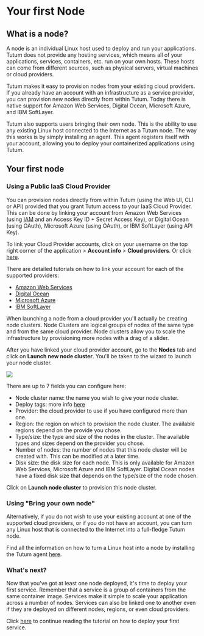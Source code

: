 # Your first Node

## What is a node?

A node is an individual Linux host used to deploy and run your applications. Tutum does not provide any hosting services, which means all of your applications, services, containers, etc. run on your own hosts. These hosts can come from different sources, such as physical servers, virtual machines or cloud providers. 

Tutum makes it easy to provision nodes from your existing cloud providers. If you already have an account with an infrastructure as a service provider, you can provision new nodes directly from within Tutum. Today there is native support for Amazon Web Services, Digital Ocean, Microsoft Azure, and IBM SoftLayer. 

Tutum also supports users bringing their own node. This is the ability to use any existing Linux host connected to the Internet as a Tutum node. The way this works is by simply installing an agent. This agent registers itself with your account, allowing you to deploy your containerized applications using Tutum.

## Your first node

### Using a Public IaaS Cloud Provider

You can provision nodes directly from within Tutum (using the Web UI, CLI or API) provided that you grant Tutum access to your IaaS Cloud Provider. This can be done by linking your account from Amazon Web Services (using [IAM](https://console.aws.amazon.com/iam) and an Access Key ID  + Secret Access Key), or Digital Ocean (using OAuth), Microsoft Azure (using OAuth), or IBM SoftLayer (using API Key).

To link your Cloud Provider accounts, click on your username on the top right corner of the application > **Account info** > **Cloud providers**. Or click [here](https://dashboard.tutum.co/account/).

There are detailed tutorials on how to link your account for each of the supported providers:

  - [Amazon Web Services](https://support.tutum.co/support/solutions/articles/5000224910-link-your-amazon-web-services-account-to-tutum)
  - [Digital Ocean](https://support.tutum.co/support/solutions/articles/5000012151-link-your-digital-ocean-account-to-tutum)
  - [Microsoft Azure](https://support.tutum.co/support/solutions/articles/5000560928-link-your-microsoft-azure-account)
  - [IBM SoftLayer](https://support.tutum.co/support/solutions/articles/5000562295-link-your-softlayer-account)
  
When launching a node from a cloud provider you'll actually be creating node clusters. Node Clusters are logical groups of nodes of the same type and from the same cloud provider. Node clusters allow you to scale the infrastructure by provisioning more nodes with a drag of a slider.
  
After you have linked your cloud provider account, go to the **Nodes** tab and click on **Launch new node cluster**. You'll be taken to the wizard to launch your node cluster. 

![](http://s.tutum.co.s3.amazonaws.com/support/images/first_node.png)

There are up to 7 fields you can configure here:

  - Node cluster name: the name you wish to give your node cluster.
  - Deploy tags: more info [here](https://support.tutum.co/support/solutions/articles/5000508859-deploy-tags)
  - Provider: the cloud provider to use if you have configured more than one.
  - Region: the region on which to provision the node cluster. The available regions depend on the provide you chose.
  - Type/size: the type and size of the nodes in the cluster. The available types and sizes depend on the provider you chose.
  - Number of nodes: the number of nodes that this node cluster will be created with. This can be modified at a later time.
  - Disk size: the disk size for each node. This is only available for Amazon Web Services, Microsoft Azure and IBM SoftLayer. Digital Ocean nodes have a fixed disk size that depends on the type/size of the node chosen. 
  
Click on **Launch node cluster** to provision this node cluster. 
   
### Using "Bring your own node"

Alternatively, if you do not wish to use your existing account at one of the supported cloud providers, or if you do not have an account, you can turn any Linux host that is connected to the Internet into a full-fledge Tutum node. 

Find all the information on how to turn a Linux host into a node by installing the Tutum agent [here](https://support.tutum.co/support/solutions/articles/5000513678-bring-your-own-node).

### What's next?

Now that you've got at least one node deployed, it's time to deploy your first service. Remember that a service is a group of containers from the same container image. Services make it simple to scale your application across a number of nodes. Services can also be linked one to another even if they are deployed on different nodes, regions, or even cloud providers. 

Click [here](https://support.tutum.co/support/solutions/articles/5000525024-your-first-service) to continue reading the tutorial on how to deploy your first service.





